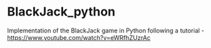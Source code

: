 # BlackJack_python
Implementation of the BlackJack game in Python following a tutorial - https://www.youtube.com/watch?v=eWRfhZUzrAc
